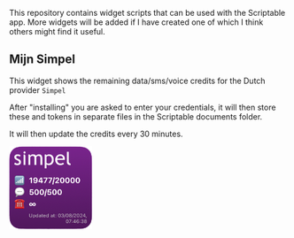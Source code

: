 This repository contains widget scripts that can be used with the Scriptable app.
More widgets will be added if I have created one of which I think others might find it useful.

## Mijn Simpel
This widget shows the remaining data/sms/voice credits for the Dutch provider `Simpel`

After "installing" you are asked to enter your credentials, it will then store these and tokens in separate files in the Scriptable documents folder.

It will then update the credits every 30 minutes.

<img src="images/mijnsimpel.png" alt="Mijn Simpel" width="150">